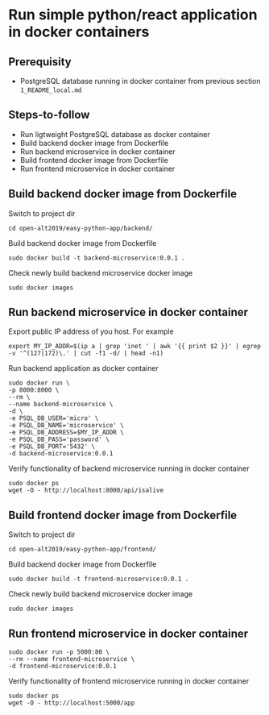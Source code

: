 # Run simple python/react application in docker containers

## Prerequisity

* PostgreSQL database running in docker container from previous section `1_README_local.md`


## Steps-to-follow
* Run ligtweight PostgreSQL database as docker container
* Build backend docker image from Dockerfile
* Run backend microservice in docker container 
* Build frontend docker image from Dockerfile
* Run frontend microservice in docker container

## Build backend docker image from Dockerfile

Switch to project dir
```
cd open-alt2019/easy-python-app/backend/
```
Build backend docker image from Dockerfile
```
sudo docker build -t backend-microservice:0.0.1 .
```
Check newly build backend microservice docker image
```
sudo docker images
```
## Run backend microservice in docker container 
Export public IP address of you host. For example

```
export MY_IP_ADDR=$(ip a | grep 'inet ' | awk '{{ print $2 }}' | egrep -v '^(127|172)\.' | cut -f1 -d/ | head -n1)
```
Run backend application as docker container

```
sudo docker run \
-p 8000:8000 \
--rm \
--name backend-microservice \
-d \
-e PSQL_DB_USER='micro' \
-e PSQL_DB_NAME='microservice' \
-e PSQL_DB_ADDRESS=$MY_IP_ADDR \
-e PSQL_DB_PASS='password' \
-e PSQL_DB_PORT='5432' \
-d backend-microservice:0.0.1
```
Verify functionality of backend microservice running in docker container
```
sudo docker ps
wget -O - http://localhost:8000/api/isalive
```

## Build frontend docker image from Dockerfile
Switch to project dir
```
cd open-alt2019/easy-python-app/frontend/
```

Build backend docker image from Dockerfile
```
sudo docker build -t frontend-microservice:0.0.1 .
```
Check newly build backend microservice docker image
```
sudo docker images
```

## Run frontend microservice in docker container 

```
sudo docker run -p 5000:80 \
--rm --name frontend-microservice \
-d frontend-microservice:0.0.1
```
Verify functionality of frontend microservice running in docker container
```
sudo docker ps
wget -O - http://localhost:5000/app
```